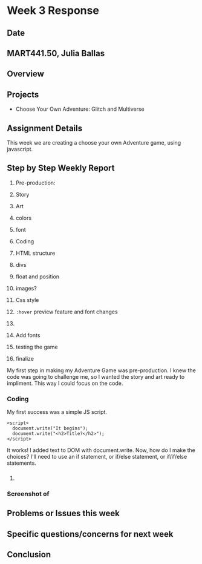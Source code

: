 # Week 3 Response
## Date
## MART441.50, Julia Ballas


## Overview

## Projects

- Choose Your Own Adventure: Glitch and Multiverse

## Assignment Details
This week we are creating a choose your own Adventure game, using javascript.


## Step by Step Weekly Report

1. Pre-production:
  1. Story
  2. Art
  3. colors
  4. font
2. Coding
3. HTML structure
  1. divs
  2. float and position
  3. images?
4. Css style
  1. `:hover` preview feature and font changes
  2.
  3.  Add fonts

5. testing the game
6. finalize

My first step in making my Adventure Game was pre-production. I knew the code was going to challenge me, so I wanted the story and art ready to impliment. This way I could focus on the code.

### Coding
My first success was a simple JS script.
```JS
<script>
  document.write("It begins");
  document.write("<h2>Title?</h2>");
</script>
```

It works! I added text to DOM with document.write.
Now, how do I make the choices? I'll need to use an if statement, or if/else statement, or if/if/else statements.

###

1.

### Screenshot of


## Problems or Issues this week

## Specific questions/concerns for next week

## Conclusion
